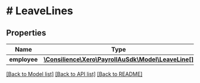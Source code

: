 # # LeaveLines

## Properties

Name | Type | Description | Notes
------------ | ------------- | ------------- | -------------
**employee** | [**\Consilience\Xero\PayrollAuSdk\Model\LeaveLine[]**](LeaveLine.md) |  | [optional] 

[[Back to Model list]](../../README.md#documentation-for-models) [[Back to API list]](../../README.md#documentation-for-api-endpoints) [[Back to README]](../../README.md)



